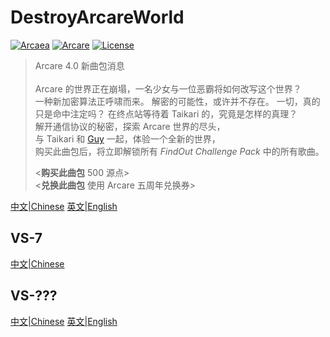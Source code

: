 # DestroyArcareWorld

[![Arcaea](https://img.shields.io/badge/Arcaea-3.12.3-blue)](#)
[![Arcare](https://img.shields.io/badge/Arcare-4.0.0-purple)](#)
[![License](https://img.shields.io/static/v1?label=LICENSE&message=NOCL&color=lightrey)](./LICENSE)

 > Arcare 4.0 新曲包消息<br><br>
 > Arcare 的世界正在崩塌，一名少女与一位恶霸将如何改写这个世界？<br>
 > 一种新加密算法正呼啸而来。 解密的可能性，或许并不存在。 一切，真的只是命中注定吗？ 在终点站等待着 Taikari 的，究竟是怎样的真理？</br>
 > 解开通信协议的秘密，探索 Arcare 世界的尽头，<br>
 > 与 Taikari 和 [Guy](https://github.com/Guy-kun) 一起，体验一个全新的世界，<br>
 > 购买此曲包后，将立即解锁所有 *FindOut Challenge Pack* 中的所有歌曲。<br>
 >
 > <**购买此曲包** 500 源点><br>
 > <**兑换此曲包** 使用 Arcare 五周年兑换券>

[中文|Chinese](README.md) [英文|English](README_en.md )

## VS-7

[中文|Chinese](VS-7/README.md)

## VS-???

[中文|Chinese](VS-XXX/README.md) [英文|English](VS-XXX/README.en.md)

